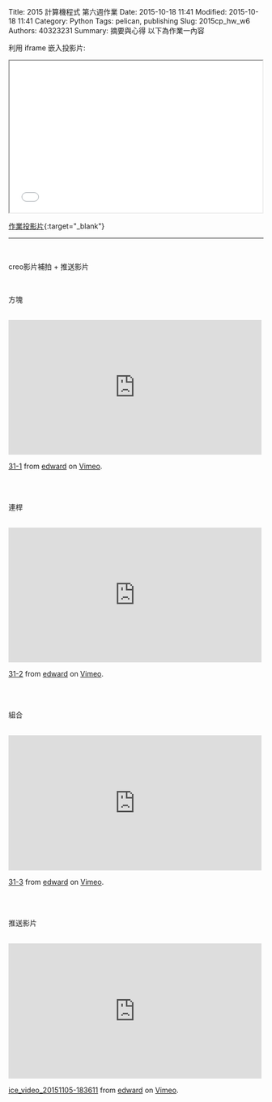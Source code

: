 Title: 2015 計算機程式 第六週作業
Date: 2015-10-18 11:41
Modified: 2015-10-18 11:41
Category: Python
Tags: pelican, publishing
Slug: 2015cp_hw_w6
Authors: 40323231
Summary: 摘要與心得
以下為作業一內容

利用 iframe 嵌入投影片:

<iframe src="simplest4.html" width="500" height="300"></iframe>

[作業投影片](simplest3.html){:target="_blank"}
<hr>
<br>
<p>creo影片補拍 + 推送影片</p>
<br>
<p>方塊</p>
<br>
<iframe src="https://player.vimeo.com/video/144627802" width="500" height="266" frameborder="0" webkitallowfullscreen mozallowfullscreen allowfullscreen></iframe> <p><a href="https://vimeo.com/144627802">31-1</a> from <a href="https://vimeo.com/user45497999">edward</a> on <a href="https://vimeo.com">Vimeo</a>.</p>
<br>
<br>
<p>連桿</p>
<br>
<iframe src="https://player.vimeo.com/video/144628395" width="500" height="266" frameborder="0" webkitallowfullscreen mozallowfullscreen allowfullscreen></iframe> <p><a href="https://vimeo.com/144628395">31-2</a> from <a href="https://vimeo.com/user45497999">edward</a> on <a href="https://vimeo.com">Vimeo</a>.</p>
<br>
<br>
<p>組合</p>
<br>
<iframe src="https://player.vimeo.com/video/144628396" width="500" height="267" frameborder="0" webkitallowfullscreen mozallowfullscreen allowfullscreen></iframe> <p><a href="https://vimeo.com/144628396">31-3</a> from <a href="https://vimeo.com/user45497999">edward</a> on <a href="https://vimeo.com">Vimeo</a>.</p>
<br>
<br>
<p>推送影片</p>
<br>
<iframe src="https://player.vimeo.com/video/144734661" width="500" height="267" frameborder="0" webkitallowfullscreen mozallowfullscreen allowfullscreen></iframe> <p><a href="https://vimeo.com/144734661">ice_video_20151105-183611</a> from <a href="https://vimeo.com/user45497999">edward</a> on <a href="https://vimeo.com">Vimeo</a>.</p>

